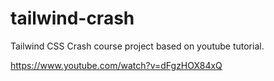 # tailwind-crash
Tailwind CSS Crash course project based on youtube tutorial.

https://www.youtube.com/watch?v=dFgzHOX84xQ

